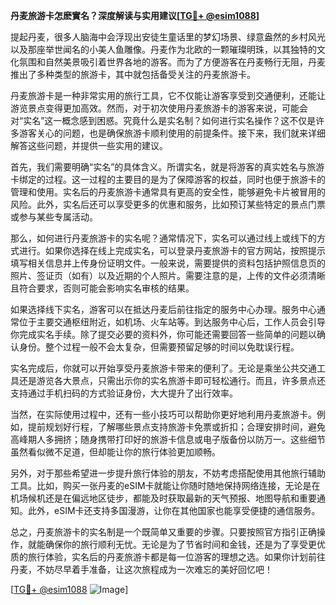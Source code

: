 **丹麦旅游卡怎麽實名？深度解读与实用建议[[TG💪+ @esim1088](https://t.me/s/esim1088)]**

提起丹麦，很多人脑海中会浮现出安徒生童话里的梦幻场景、绿意盎然的乡村风光以及那座举世闻名的小美人鱼雕像。丹麦作为北欧的一颗璀璨明珠，以其独特的文化氛围和自然美景吸引着世界各地的游客。而为了方便游客在丹麦畅行无阻，丹麦推出了多种类型的旅游卡，其中就包括备受关注的丹麦旅游卡。

丹麦旅游卡是一种非常实用的旅行工具，它不仅能让游客享受到交通便利，还能让游览景点变得更加高效。然而，对于初次使用丹麦旅游卡的游客来说，可能会对“实名”这一概念感到困惑。究竟什么是实名制？如何进行实名操作？这不仅是许多游客关心的问题，也是确保旅游卡顺利使用的前提条件。接下来，我们就来详细解答这些问题，并提供一些实用的建议。

首先，我们需要明确“实名”的具体含义。所谓实名，就是将游客的真实姓名与旅游卡绑定的过程。这一过程的主要目的是为了保障游客的权益，同时也便于旅游卡的管理和使用。实名后的丹麦旅游卡通常具有更高的安全性，能够避免卡片被冒用的风险。此外，实名后还可以享受更多的优惠和服务，比如预订某些特定的景点门票或参与某些专属活动。

那么，如何进行丹麦旅游卡的实名呢？通常情况下，实名可以通过线上或线下的方式进行。如果你选择在线上完成实名，可以登录丹麦旅游卡的官方网站，按照提示填写相关信息并上传身份证明文件。一般来说，需要提供的资料包括护照信息页的照片、签证页（如有）以及近期的个人照片。需要注意的是，上传的文件必须清晰且符合要求，否则可能会影响实名审核的结果。

如果选择线下实名，游客可以在抵达丹麦后前往指定的服务中心办理。服务中心通常位于主要交通枢纽附近，如机场、火车站等。到达服务中心后，工作人员会引导你完成实名手续。除了提交必要的资料外，你可能还需要回答一些简单的问题以确认身份。整个过程一般不会太复杂，但需要预留足够的时间以免耽误行程。

实名完成后，你就可以开始享受丹麦旅游卡带来的便利了。无论是乘坐公共交通工具还是游览各大景点，只需出示你的实名旅游卡即可轻松通行。而且，许多景点还支持通过手机扫码的方式验证身份，大大提升了出行效率。

当然，在实际使用过程中，还有一些小技巧可以帮助你更好地利用丹麦旅游卡。例如，提前规划好行程，了解哪些景点支持旅游卡免票或折扣；合理安排时间，避免高峰期人多拥挤；随身携带打印好的旅游卡信息或电子版备份以防万一。这些细节虽然看似微不足道，但却能让你的旅行体验更加顺畅。

另外，对于那些希望进一步提升旅行体验的朋友，不妨考虑搭配使用其他旅行辅助工具。比如，购买一张丹麦的eSIM卡就能让你随时随地保持网络连接，无论是在机场候机还是在偏远地区徒步，都能及时获取最新的天气预报、地图导航和重要通知。此外，eSIM卡还支持多国漫游，让你在其他国家也能享受便捷的通信服务。

总之，丹麦旅游卡的实名制是一个既简单又重要的步骤。只要按照官方指引正确操作，就能确保你的旅行顺利无忧。无论是为了节省时间和金钱，还是为了享受更优质的旅行体验，实名后的丹麦旅游卡都是每一位游客的理想之选。如果你计划前往丹麦，不妨尽早着手准备，让这次旅程成为一次难忘的美好回忆吧！

[[TG💪+ @esim1088](https://t.me/s/esim1088) ![Image](https://i.postimg.cc/4NQfJmqS/Snipaste-2025-05-13-00-14-12.png)]